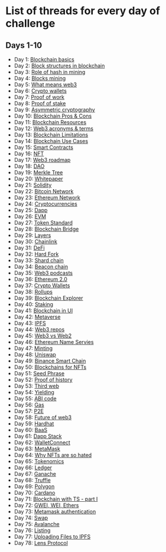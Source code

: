# List of threads for every day of challenge

## Days 1-10

- Day 1: [Blockchain basics](https://twitter.com/kacperhernacki/status/1545029316022509569?s=21&t=tgYWlYmW-g-K8vHOnrvkoQ)
- Day 2: [Block structures in blockchain](https://twitter.com/kacperhernacki/status/1544299690052689921?s=21&t=tgYWlYmW-g-K8vHOnrvkoQ)
- Day 3: [Role of hash in mining](https://twitter.com/kacperhernacki/status/1544663304567721985?s=21&t=tgYWlYmW-g-K8vHOnrvkoQ)
- Day 4: [Blocks mining](https://twitter.com/kacperhernacki/status/1545444041344565249?s=21&t=tgYWlYmW-g-K8vHOnrvkoQ)
- Day 5: [What means web3](https://twitter.com/kacperhernacki/status/1545444002190790658?s=21&t=tgYWlYmW-g-K8vHOnrvkoQ)
- Day 6: [Crypto wallets](https://twitter.com/kacperhernacki/status/1545824577791696897?s=21&t=tgYWlYmW-g-K8vHOnrvkoQ)
- Day 7: [Proof of work](https://twitter.com/kacperhernacki/status/1546190722675752960?s=21&t=tgYWlYmW-g-K8vHOnrvkoQ)
- Day 8: [Proof of stake](https://twitter.com/kacperhernacki/status/1546468490747559936?s=21&t=tgYWlYmW-g-K8vHOnrvkoQ)
- Day 9: [Asymmetric cryptography](https://twitter.com/kacperhernacki/status/1546836626814509058?s=21&t=tgYWlYmW-g-K8vHOnrvkoQ)
- Day 10: [Blockchain Pros & Cons](https://twitter.com/KacperHernacki/status/1547196513201360899?s=20&t=QrKlUSURQjkcfsLMU6RolQ)
- Day 11: [Blockchain Resources](https://twitter.com/kacperhernacki/status/1547567208179462145?s=21&t=Jdbz6CZ7i2Ujt0Zfg8Qj2Q)
- Day 12: [Web3 acronyms & terms](https://twitter.com/KacperHernacki/status/1547921752755359745?s=20&t=hCLWLK7TP9ClKe24K-30hw)
- Day 13: [Blockchain Limitations](https://twitter.com/KacperHernacki/status/1548364165206589442?s=20&t=hCLWLK7TP9ClKe24K-30hw)
- Day 14: [Blockchain Use Cases](https://twitter.com/KacperHernacki/status/1548723003663466497?s=20&t=hCLWLK7TP9ClKe24K-30hw)
- Day 15: [Smart Contracts](https://twitter.com/KacperHernacki/status/1549014968653201409?s=20&t=hCLWLK7TP9ClKe24K-30hw)
- Day 16: [NFT](https://twitter.com/kacperhernacki/status/1549376704958849026?s=21&t=vidh8Vljr_s8KqstACmiJQ)
- Day 17: [Web3 roadmap](https://twitter.com/KacperHernacki/status/1549739028383236096?s=20&t=Fw6KaugsmohBqvuCDJ7aaw)
- Day 18: [DAO](https://twitter.com/KacperHernacki/status/1550101673829441536?s=20&t=Fw6KaugsmohBqvuCDJ7aaw)
- Day 19: [Merkle Tree](https://twitter.com/KacperHernacki/status/1550465539356729349?s=20&t=PhKf4yEnY7VqpV8NQGdhWA)
- Day 20: [Whitepaper](https://twitter.com/KacperHernacki/status/1550870227805667336?s=20&t=PhKf4yEnY7VqpV8NQGdhWA)
- Day 21: [Solidity](https://twitter.com/KacperHernacki/status/1551256725864562691?s=20&t=PhKf4yEnY7VqpV8NQGdhWA)
- Day 22: [Bitcoin Network](https://twitter.com/KacperHernacki/status/1551553958975610880?s=20&t=PhKf4yEnY7VqpV8NQGdhWA)
- Day 23: [Ethereum Network](https://twitter.com/KacperHernacki/status/1551936546839924742?s=20&t=PhKf4yEnY7VqpV8NQGdhWA)
- Day 24: [Cryptocurrencies](https://twitter.com/KacperHernacki/status/1552273802314371073?s=20&t=PhKf4yEnY7VqpV8NQGdhWA)
- Day 25: [Dapp](https://twitter.com/kacperhernacki/status/1552639809545551872?s=21&t=oCXyZvXJQ993DHo2V9a0Zg)
- Day 26: [EVM](https://twitter.com/kacperhernacki/status/1552993408746135557?s=21&t=oCXyZvXJQ993DHo2V9a0Zg)
- Day 27: [Token Standard](https://twitter.com/KacperHernacki/status/1553448364162789376?s=20&t=OkvB2bQnSXXgK7rhubxY6A)
- Day 28: [Blockchain Bridge](https://twitter.com/KacperHernacki/status/1553719675745337345?s=20&t=OkvB2bQnSXXgK7rhubxY6A)
- Day 29: [Layers](https://twitter.com/KacperHernacki/status/1554048552837562368?s=20&t=ep7yoFvxISg7bGhnezVy8g)
- Day 30: [Chainlink](https://twitter.com/KacperHernacki/status/1554452048564965376?s=20&t=ep7yoFvxISg7bGhnezVy8g)
- Day 31: [DeFi](https://twitter.com/KacperHernacki/status/1554803423450746880?s=20&t=HxNE5enR1kS8Gkqow0bhDA)
- Day 32: [Hard Fork](https://twitter.com/KacperHernacki/status/1555169301761507329?s=20&t=HxNE5enR1kS8Gkqow0bhDA)
- Day 33: [Shard chain](https://twitter.com/KacperHernacki/status/1555528796832501761?s=20&t=HxNE5enR1kS8Gkqow0bhDA)
- Day 34: [Beacon chain](https://twitter.com/KacperHernacki/status/1555861608756350976?s=20&t=HxNE5enR1kS8Gkqow0bhDA)
- Day 35: [Web3 podcasts](https://twitter.com/KacperHernacki/status/1556207457516535814?s=20&t=HxNE5enR1kS8Gkqow0bhDA)
- Day 36: [Ethereum 2.0](https://twitter.com/KacperHernacki/status/1556625088195198982?s=20&t=hUD3ymfKgaBZZoR_v-ubRw)
- Day 37: [Crypto Wallets](https://twitter.com/KacperHernacki/status/1556981787703885825?s=20&t=hUD3ymfKgaBZZoR_v-ubRw)
- Day 38: [Rollups](https://twitter.com/KacperHernacki/status/1557352021593841667?s=20&t=hUD3ymfKgaBZZoR_v-ubRw)
- Day 39: [Blockchain Explorer](https://twitter.com/KacperHernacki/status/1557709275925024771?s=20&t=hUD3ymfKgaBZZoR_v-ubRw)
- Day 40: [Staking](https://twitter.com/KacperHernacki/status/1558133279051730944?s=20&t=hUD3ymfKgaBZZoR_v-ubRw)
- Day 41: [Blockchain in UI](https://twitter.com/KacperHernacki/status/1559888867565752322?s=20&t=hUD3ymfKgaBZZoR_v-ubRw)
- Day 42: [Metaverse](https://twitter.com/KacperHernacki/status/1560264481195692032?s=20&t=hUD3ymfKgaBZZoR_v-ubRw)
- Day 43: [IPFS](https://twitter.com/KacperHernacki/status/1560626990880899072?s=20&t=hUD3ymfKgaBZZoR_v-ubRw)
- Day 44: [Web3 repos](https://twitter.com/KacperHernacki/status/1561621400753954817?s=20&t=hUD3ymfKgaBZZoR_v-ubRw)
- Day 45: [Web3 vs Web2](https://twitter.com/KacperHernacki/status/1562060216656662530?s=20&t=hUD3ymfKgaBZZoR_v-ubRw)
- Day 46: [Ethereum Name Servies](https://twitter.com/KacperHernacki/status/1562437864465797121?s=20&t=hUD3ymfKgaBZZoR_v-ubRw)
- Day 47: [Minting](https://twitter.com/KacperHernacki/status/1563869391502168064?s=20&t=hUD3ymfKgaBZZoR_v-ubRw)
- Day 48: [Uniswap](https://twitter.com/KacperHernacki/status/1564244074651127809?s=20&t=hUD3ymfKgaBZZoR_v-ubRw)
- Day 49: [Binance Smart Chain](https://twitter.com/KacperHernacki/status/1564600241332043777?s=20&t=AUvAMY-wwSEgYeFiyTcWFA)
- Day 50: [Blockchains for NFTs](https://twitter.com/KacperHernacki/status/1565320567581974533?s=20&t=AUvAMY-wwSEgYeFiyTcWFA)
- Day 51: [Seed Phrase](https://twitter.com/KacperHernacki/status/1566813719665020928?s=20&t=AUvAMY-wwSEgYeFiyTcWFA)
- Day 52: [Proof of history](https://twitter.com/KacperHernacki/status/1567135049337774086?s=20&t=Yh9uGBDJqo-z6CSUgAncjQ)
- Day 53: [Third web](https://twitter.com/KacperHernacki/status/1567501359963947008?s=20&t=Yh9uGBDJqo-z6CSUgAncjQ)
- Day 54: [Yielding](https://twitter.com/KacperHernacki/status/1567860048679895040?s=20&t=Yh9uGBDJqo-z6CSUgAncjQ)
- Day 55: [ABI code](https://twitter.com/KacperHernacki/status/1568212881988100097?s=20&t=Yh9uGBDJqo-z6CSUgAncjQ)
- Day 56: [Gas](https://twitter.com/KacperHernacki/status/1574387177483796480?s=20&t=Yh9uGBDJqo-z6CSUgAncjQ)
- Day 57: [P2E](https://twitter.com/KacperHernacki/status/1575106619045974016?s=20&t=Yh9uGBDJqo-z6CSUgAncjQ)
- Day 58: [Future of web3](https://twitter.com/KacperHernacki/status/1576917632242319361?s=20&t=Yh9uGBDJqo-z6CSUgAncjQ)
- Day 59: [Hardhat](https://twitter.com/KacperHernacki/status/1577350667496194068?s=20&t=Yh9uGBDJqo-z6CSUgAncjQ)
- Day 60: [BaaS](https://twitter.com/KacperHernacki/status/1579446323514052608?s=20&t=Yh9uGBDJqo-z6CSUgAncjQ)
- Day 61: [Dapp Stack](https://twitter.com/KacperHernacki/status/1580179193542819840?s=20&t=Yh9uGBDJqo-z6CSUgAncjQ)
- Day 62: [WalletConnect](https://twitter.com/KacperHernacki/status/1580536459970285569?s=20&t=Yh9uGBDJqo-z6CSUgAncjQ)
- Day 63: [MetaMask](https://twitter.com/KacperHernacki/status/1580908318419128320?s=20&t=Yh9uGBDJqo-z6CSUgAncjQ)
- Day 64: [Why NFTs are so hated](https://twitter.com/KacperHernacki/status/1583069790457196545?s=20&t=Yh9uGBDJqo-z6CSUgAncjQ)
- Day 65: [Tokenomics](https://twitter.com/KacperHernacki/status/1584523937144516608?s=20&t=Yh9uGBDJqo-z6CSUgAncjQ)
- Day 66: [Ledger](https://twitter.com/KacperHernacki/status/1585242312900501507?s=20&t=Yh9uGBDJqo-z6CSUgAncjQ)
- Day 67: [Ganache](https://twitter.com/KacperHernacki/status/1585666772052721665?s=20&t=Yh9uGBDJqo-z6CSUgAncjQ)
- Day 68: [Truffle](https://twitter.com/KacperHernacki/status/1586386516820905986?s=20&t=Yh9uGBDJqo-z6CSUgAncjQ)
- Day 69: [Polygon](https://twitter.com/KacperHernacki/status/1587052248324050944?s=20&t=yyqpfsxaclDJjdXbMYnjVw)
- Day 70: [Cardano](https://twitter.com/KacperHernacki/status/1587799682612449280?s=20&t=yyqpfsxaclDJjdXbMYnjVw)
- Day 71: [Blockchain with TS - part I](https://twitter.com/KacperHernacki/status/1589234241673777152?s=20&t=yyqpfsxaclDJjdXbMYnjVw)
- Day 72: [GWEI, WEI, Ethers](https://twitter.com/KacperHernacki/status/1589630094569771009?s=20&t=yyqpfsxaclDJjdXbMYnjVw)
- Day 73: [Metamask authentication](https://twitter.com/KacperHernacki/status/1590374687976357888?s=20&t=yyqpfsxaclDJjdXbMYnjVw)
- Day 74: [Swap](https://twitter.com/KacperHernacki/status/1590708541131608064?s=20&t=yyqpfsxaclDJjdXbMYnjVw)
- Day 75: [Avalanche](https://twitter.com/KacperHernacki/status/1592156371239436289?s=20&t=yyqpfsxaclDJjdXbMYnjVw)
- Day 76: [Listing](https://twitter.com/KacperHernacki/status/1592525101828050944?s=20&t=yyqpfsxaclDJjdXbMYnjVw)
- Day 77: [Uploading Files to IPFS](https://twitter.com/KacperHernacki/status/1595079610634760192?s=20&t=yyqpfsxaclDJjdXbMYnjVw)
- Day 78: [Lens Protocol](https://twitter.com/KacperHernacki/status/1595450591282663425?s=20&t=yyqpfsxaclDJjdXbMYnjVw)
